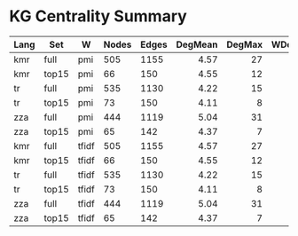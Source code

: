 # KG Centrality Summary

| Lang | Set | W | Nodes | Edges | DegMean | DegMax | WDegMean | WDegMax | EVmax | BtwP90 | #Comp |
|------|-----|---|-------|-------|--------:|-------:|---------:|--------:|------:|-------:|------:|
| kmr | full | pmi | 505 | 1155 | 4.57 | 27 | 19.79 | 71 | 0.000 | 0.000 | 62 |
| kmr | top15 | pmi | 66 | 150 | 4.55 | 12 | 15.39 | 26 | 0.000 | 0.004 | 6 |
| tr | full | pmi | 535 | 1130 | 4.22 | 15 | 19.32 | 48 | 0.000 | 0.000 | 87 |
| tr | top15 | pmi | 73 | 150 | 4.11 | 8 | 15.62 | 23 | 0.000 | 0.000 | 13 |
| zza | full | pmi | 444 | 1119 | 5.04 | 31 | 20.30 | 68 | 0.000 | 0.000 | 42 |
| zza | top15 | pmi | 65 | 142 | 4.37 | 7 | 15.35 | 20 | 0.000 | 0.001 | 11 |
| kmr | full | tfidf | 505 | 1155 | 4.57 | 27 | 22.14 | 132 | 0.000 | 0.000 | 62 |
| kmr | top15 | tfidf | 66 | 150 | 4.55 | 12 | 12.31 | 32 | 0.000 | 0.004 | 6 |
| tr | full | tfidf | 535 | 1130 | 4.22 | 15 | 20.13 | 74 | 0.000 | 0.000 | 87 |
| tr | top15 | tfidf | 73 | 150 | 4.11 | 8 | 11.13 | 22 | 0.000 | 0.000 | 13 |
| zza | full | tfidf | 444 | 1119 | 5.04 | 31 | 26.82 | 201 | 0.000 | 0.001 | 42 |
| zza | top15 | tfidf | 65 | 142 | 4.37 | 7 | 12.16 | 20 | 0.000 | 0.001 | 11 |
